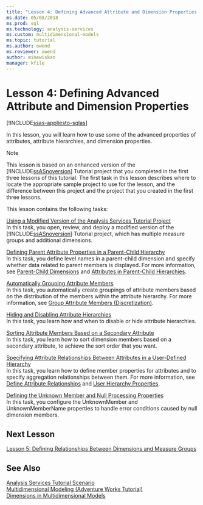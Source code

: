 ```yaml
---
title: "Lesson 4: Defining Advanced Attribute and Dimension Properties | Microsoft Docs"
ms.date: 05/08/2018
ms.prod: sql
ms.technology: analysis-services
ms.custom: multidimensional-models
ms.topic: tutorial
ms.author: owend
ms.reviewer: owend
author: minewiskan
manager: kfile
---
```

# Lesson 4: Defining Advanced Attribute and Dimension Properties
[!INCLUDE[ssas-appliesto-sqlas](../includes/ssas-appliesto-sqlas.md)]

In this lesson, you will learn how to use some of the advanced properties of attributes, attribute hierarchies, and dimension properties.  
  
> [!NOTE]  
> This lesson is based on an enhanced version of the [!INCLUDE[ssASnoversion](../includes/ssasnoversion-md.md)] Tutorial project that you completed in the first three lessons of this tutorial. The first task in this lesson describes where to locate the appropriate sample project to use for the lesson, and the difference between this project and the project that you created in the first three lessons.  
  
This lesson contains the following tasks:  
  
[Using a Modified Version of the Analysis Services Tutorial Project](../analysis-services/lesson-4-1-using-a-modified-version-of-the-analysis-services-tutorial-project.md)  
In this task, you open, review, and deploy a modified version of the [!INCLUDE[ssASnoversion](../includes/ssasnoversion-md.md)] Tutorial project, which has multiple measure groups and additional dimensions.  
  
[Defining Parent Attribute Properties in a Parent-Child Hierarchy](../analysis-services/lesson-4-2-defining-parent-attribute-properties-in-a-parent-child-hierarchy.md)  
In this task, you define level names in a parent-child dimension and specify whether data related to parent members is displayed. For more information, see [Parent-Child Dimensions](../analysis-services/multidimensional-models/parent-child-dimension.md) and [Attributes in Parent-Child Hierarchies](../analysis-services/multidimensional-models/parent-child-dimension-attributes.md).  
  
[Automatically Grouping Attribute Members](../analysis-services/lesson-4-3-automatically-grouping-attribute-members.md)  
In this task, you automatically create groupings of attribute members based on the distribution of the members within the attribute hierarchy. For more information, see [Group Attribute Members &#40;Discretization&#41;](../analysis-services/multidimensional-models/attribute-properties-group-attribute-members.md).  
  
[Hiding and Disabling Attribute Hierarchies](../analysis-services/lesson-4-4-hiding-and-disabling-attribute-hierarchies.md)  
In this task, you learn how and when to disable or hide attribute hierarchies.  
  
[Sorting Attribute Members Based on a Secondary Attribute](../analysis-services/lesson-4-5-sorting-attribute-members-based-on-a-secondary-attribute.md)  
In this task, you learn how to sort dimension members based on a secondary attribute, to achieve the sort order that you want.  
  
[Specifying Attribute Relationships Between Attributes in a User-Defined Hierarchy](../analysis-services/4-6-specifying-attribute-relationships-in-user-defined-hierarchy.md)  
In this task, you learn how to define member properties for attributes and to specify aggregation relationships between them. For more information, see [Define Attribute Relationships](../analysis-services/multidimensional-models/attribute-relationships-define.md) and [User Hierarchy Properties](../analysis-services/multidimensional-models-olap-logical-dimension-objects/user-hierarchies-properties.md).  
  
[Defining the Unknown Member and Null Processing Properties](../analysis-services/lesson-4-7-defining-the-unknown-member-and-null-processing-properties.md)  
In this task, you configure the UnknownMember and UnknownMemberName properties to handle error conditions caused by null dimension members.  
  
## Next Lesson  
[Lesson 5: Defining Relationships Between Dimensions and Measure Groups](../analysis-services/lesson-5-defining-relationships-between-dimensions-and-measure-groups.md)  
  
## See Also  
[Analysis Services Tutorial Scenario](../analysis-services/analysis-services-tutorial-scenario.md)  
[Multidimensional Modeling &#40;Adventure Works Tutorial&#41;](../analysis-services/multidimensional-modeling-adventure-works-tutorial.md)  
[Dimensions in Multidimensional Models](../analysis-services/multidimensional-models/dimensions-in-multidimensional-models.md)  
  
  
  
